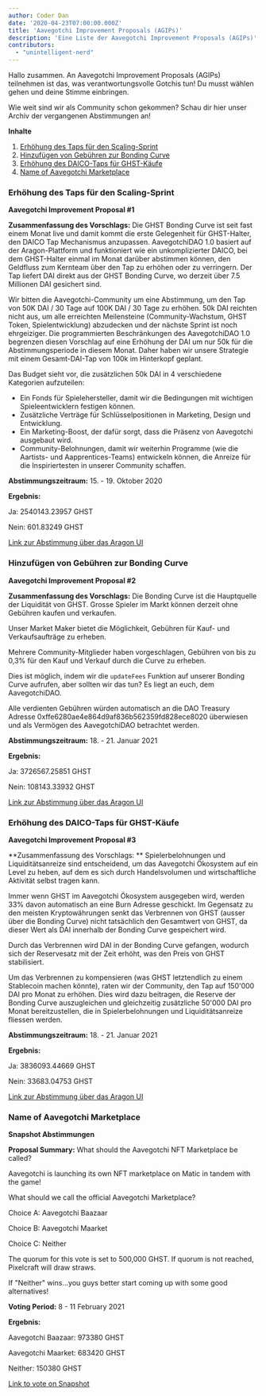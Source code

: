 ```yaml
---
author: Coder Dan
date: '2020-04-23T07:00:00.000Z'
title: 'Aavegotchi Improvement Proposals (AGIPs)'
description: 'Eine Liste der Aavegotchi Improvement Proposals (AGIPs)'
contributors:
  - "unintelligent-nerd"
---
```


Hallo zusammen. An Aavegotchi Improvement Proposals (AGIPs) teilnehmen ist das, was verantwortungsvolle Gotchis tun! Du musst wählen gehen und deine Stimme einbringen.

Wie weit sind wir als Community schon gekommen? Schau dir hier unser Archiv der vergangenen Abstimmungen an!

<div class="contentsBox">

**Inhalte**

<ol>
<li><a href=#tap-increase-for-scaling-sprint>Erhöhung des Taps für den Scaling-Sprint</a></li>
<li><a href=#add-fees-to-bonding-curve>Hinzufügen von Gebühren zur Bonding Curve</a></li>
<li><a href=#increase-daico-tap-for-ghst-purchases>Erhöhung des DAICO-Taps für GHST-Käufe</a></li>
<li><a href=#name-of-aavegotchi-marketplace>Name of Aavegotchi Marketplace</a></li>
</ol>

</div>

### Erhöhung des Taps für den Scaling-Sprint
**Aavegotchi Improvement Proposal #1**

**Zusammenfassung des Vorschlags:** Die GHST Bonding Curve ist seit fast einem Monat live und damit kommt die erste Gelegenheit für GHST-Halter, den DAICO Tap Mechanismus anzupassen. AavegotchiDAO 1.0 basiert auf der Aragon-Plattform und funktioniert wie ein unkomplizierter DAICO, bei dem GHST-Halter einmal im Monat darüber abstimmen können, den Geldfluss zum Kernteam über den Tap zu erhöhen oder zu verringern. Der Tap liefert DAI direkt aus der GHST Bonding Curve, wo derzeit über 7.5 Millionen DAI gesichert sind.

Wir bitten die Aavegotchi-Community um eine Abstimmung, um den Tap von 50K DAI / 30 Tage auf 100K DAI / 30 Tage zu erhöhen. 50k DAI reichten nicht aus, um alle erreichten Meilensteine (Community-Wachstum, GHST Token, Spielentwicklung) abzudecken und der nächste Sprint ist noch ehrgeiziger. Die programmierten Beschränkungen des AavegotchiDAO 1.0 begrenzen diesen Vorschlag auf eine Erhöhung der DAI um nur 50k für die Abstimmungsperiode in diesem Monat. Daher haben wir unsere Strategie mit einem Gesamt-DAI-Tap von 100k im Hinterkopf geplant.

Das Budget sieht vor, die zusätzlichen 50k DAI in 4 verschiedene Kategorien aufzuteilen:
* Ein Fonds für Spielehersteller, damit wir die Bedingungen mit wichtigen Spieleentwicklern festigen können.
* Zusätzliche Verträge für Schlüsselpositionen in Marketing, Design und Entwicklung.
* Ein Marketing-Boost, der dafür sorgt, dass die Präsenz von Aavegotchi ausgebaut wird.
* Community-Belohnungen, damit wir weiterhin Programme (wie die Aartists- und Aapprentices-Teams) entwickeln können, die Anreize für die Inspiriertesten in unserer Community schaffen.

**Abstimmungszeitraum:** 15. - 19. Oktober 2020

**Ergebnis:**

Ja: 2540143.23957 GHST

Nein: 601.83249 GHST

[Link zur Abstimmung über das Aragon UI](https://client.aragon.org/#/aavegotchi/0xf63e1edbcb3be8d5fb124f4a228f5412f48e5ae7/vote/0/)

### Hinzufügen von Gebühren zur Bonding Curve
**Aavegotchi Improvement Proposal #2**

**Zusammenfassung des Vorschlags:** Die Bonding Curve ist die Hauptquelle der Liquidität von GHST. Grosse Spieler im Markt können derzeit ohne Gebühren kaufen und verkaufen.

Unser Market Maker bietet die Möglichkeit, Gebühren für Kauf- und Verkaufsaufträge zu erheben.

Mehrere Community-Mitglieder haben vorgeschlagen, Gebühren von bis zu 0,3% für den Kauf und Verkauf durch die Curve zu erheben.

Dies ist möglich, indem wir die `updateFees` Funktion auf unserer Bonding Curve aufrufen, aber sollten wir das tun? Es liegt an euch, dem AavegotchiDAO.

Alle verdienten Gebühren würden automatisch an die DAO Treasury Adresse 0xffe6280ae4e864d9af836b562359fd828ece8020 überwiesen und als Vermögen des AavegotchiDAO betrachtet werden.

**Abstimmungszeitraum:** 18. - 21. Januar 2021

**Ergebnis:**

Ja: 3726567.25851 GHST

Nein: 108143.33932 GHST

[Link zur Abstimmung über das Aragon UI](https://client.aragon.org/#/aavegotchi/0xf63e1edbcb3be8d5fb124f4a228f5412f48e5ae7/vote/1/)

### Erhöhung des DAICO-Taps für GHST-Käufe
**Aavegotchi Improvement Proposal #3**

**Zusammenfassung des Vorschlags: ** Spielerbelohnungen und Liquiditätsanreize sind entscheidend, um das Aavegotchi Ökosystem auf ein Level zu heben, auf dem es sich durch Handelsvolumen und wirtschaftliche Aktivität selbst tragen kann.

Immer wenn GHST im Aavegotchi Ökosystem ausgegeben wird, werden 33% davon automatisch an eine Burn Adresse geschickt. Im Gegensatz zu den meisten Kryptowährungen senkt das Verbrennen von GHST (ausser über die Bonding Curve) nicht tatsächlich den Gesamtwert von GHST, da dieser Wert als DAI innerhalb der Bonding Curve gespeichert wird.

Durch das Verbrennen wird DAI in der Bonding Curve gefangen, wodurch sich der Reservesatz mit der Zeit erhöht, was den Preis von GHST stabilisiert.

Um das Verbrennen zu kompensieren (was GHST letztendlich zu einem Stablecoin machen könnte), raten wir der Community, den Tap auf 150'000 DAI pro Monat zu erhöhen. Dies wird dazu beitragen, die Reserve der Bonding Curve auszugleichen und gleichzeitig zusätzliche 50'000 DAI pro Monat bereitzustellen, die in Spielerbelohnungen und Liquiditätsanreize fliessen werden.

**Abstimmungszeitraum:** 18. - 21. Januar 2021

**Ergebnis:**

Ja: 3836093.44669 GHST

Nein: 33683.04753 GHST

[Link zur Abstimmung über das Aragon UI](https://client.aragon.org/#/aavegotchi/0xf63e1edbcb3be8d5fb124f4a228f5412f48e5ae7/vote/2/)

### Name of Aavegotchi Marketplace
**Snapshot Abstimmungen**

**Proposal Summary:** What should the Aavegotchi NFT Marketplace be called?

Aavegotchi is launching its own NFT marketplace on Matic in tandem with the game!

What should we call the official Aavegotchi Marketplace?

Choice A: Aavegotchi Baazaar

Choice B: Aavegotchi Maarket

Choice C: Neither

The quorum for this vote is set to 500,000 GHST. If quorum is not reached, Pixelcraft will draw straws.

If "Neither" wins...you guys better start coming up with some good alternatives!

**Voting Period:** 8 - 11 February 2021

**Ergebnis:**

Aavegotchi Baazaar: 973380 GHST

Aavegotchi Maarket: 683420 GHST

Neither: 150380 GHST

[Link to vote on Snapshot](https://snapshot.page/#/aavegotchi.eth/proposal/QmRiRaQuwLuNr88yxvX61vtKM56NrY3KaMk4bk6w7g47fy)